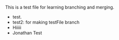 This is a test file for learning branching and merging.

- test.
- test2: for making testFile branch
- Hiiiii
- Jonathan Test